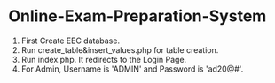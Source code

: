 # Online-Exam-Preparation-System


1) First Create EEC database.
2) Run create_table&insert_values.php for table creation.
3) Run index.php. It redirects to the Login Page.
4) For Admin, Username is 'ADMIN' and Password is 'ad20@#'.
